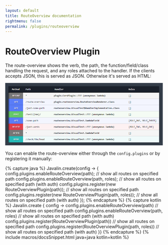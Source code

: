 ```yaml
---
layout: default
title: RouteOverview documentation
rightmenu: false
permalink: /plugins/routeoverview
---
```


<h1 class="no-margin-top">RouteOverview Plugin</h1>

The route-overview shows the verb, the path, the function/field/class handling the request,
and any roles attached to the handler.
If the clients accepts JSON, this is served as JSON. Otherwise it's served as HTML:

<img src="/img/plugins/routeoverview.png" alt="Route overview">

You can enable the route-overview either through the `config.plugins` or by registering it manually:

{% capture java %}
    Javalin.create(config -> {
        config.plugins.enableRouteOverview(path);                      // show all routes on specified path
        config.plugins.enableRouteOverview(path, roles);               // show all routes on specified path (with auth)
        config.plugins.register(new RouteOverviewPlugin(path));        // show all routes on specified path
        config.plugins.register(new RouteOverviewPlugin(path, roles)); // show all routes on specified path (with auth)
    });
{% endcapture %}
{% capture kotlin %}
    Javalin.create { config ->
        config.plugins.enableRouteOverview(path)                      // show all routes on specified path
        config.plugins.enableRouteOverview(path, roles)               // show all routes on specified path (with auth)
        config.plugins.register(RouteOverviewPlugin(path))            // show all routes on specified path
        config.plugins.register(RouteOverviewPlugin(path, roles))     // show all routes on specified path (with auth)
    }}
{% endcapture %}
{% include macros/docsSnippet.html java=java kotlin=kotlin %}
